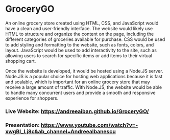 # GroceryGO


An online grocery store created using HTML, CSS, and JavaScript would have a clean and user-friendly interface. The website would likely use HTML to structure and organize the content on the page, including the different categories of groceries available for purchase. CSS would be used to add styling and formatting to the website, such as fonts, colors, and layout. JavaScript would be used to add interactivity to the site, such as allowing users to search for specific items or add items to their virtual shopping cart.

Once the website is developed, it would be hosted using a Node.JS server. Node.JS is a popular choice for hosting web applications because it is fast and scalable, which is important for an online grocery store that may receive a large amount of traffic. With Node.JS, the website would be able to handle many concurrent users and provide a smooth and responsive experience for shoppers.

### Live Website: https://andreeaiban.github.io/GroceryGO/
### Presentation: https://www.youtube.com/watch?v=-xwgBI_Lj8c&ab_channel=AndreeaIbanescu
